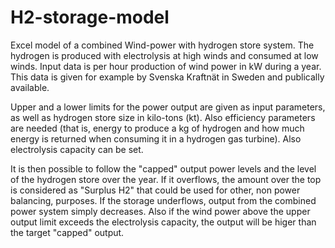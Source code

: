 # H2-storage-model
Excel model of a combined Wind-power with hydrogen store system. The hydrogen is produced with electrolysis at high winds and consumed at low winds. Input data is per hour production of wind power in kW during a year. This data is given for example by Svenska Kraftnät in Sweden and publically available.

Upper and a lower limits for the power output are given as input parameters, as well as hydrogen store size in kilo-tons (kt). Also efficiency parameters are needed (that is, energy to produce a kg of hydrogen and how much energy is returned when consuming it in a hydrogen gas turbine). Also electrolysis capacity can be set.

It is then possible to follow the "capped" output power levels and the level of the hydrogen store over the year. If it overflows, the amount over the top is considered as "Surplus H2" that could be used for other, non power balancing, purposes. If the storage underflows, output from the combined power system simply decreases. Also if the wind power above the upper output limit exceeds the electrolysis capacity, the output will be higer than the target "capped" output.
